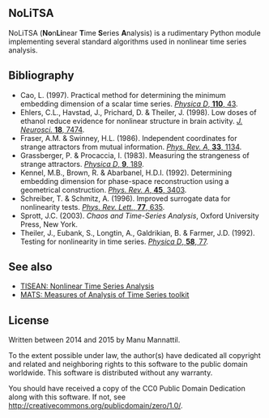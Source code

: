 NoLiTSA
-------

NoLiTSA (**No**n**Li**near **T**ime **S**eries **A**nalysis) is
a rudimentary Python module implementing several standard algorithms
used in nonlinear time series analysis.


Bibliography
------------

- Cao, L. (1997). Practical method for determining the minimum embedding dimension of a scalar time series. [_Physica D_, __110__, 43](https://dx.doi.org/10.1016/S0167-2789(97)00118-8).
- Ehlers, C.L., Havstad, J., Prichard, D. & Theiler, J. (1998). Low doses of ethanol reduce evidence for nonlinear structure in brain activity. [_J. Neurosci._  __18__, 7474](http://www.jneurosci.org/content/18/18/7474).
- Fraser, A.M. & Swinney, H.L. (1986). Independent coordinates for strange attractors from mutual information. [_Phys. Rev. A_, __33__, 1134](https://dx.doi.org/10.1103/PhysRevA.33.1134).
- Grassberger, P. & Procaccia, I. (1983). Measuring the strangeness of strange attractors. [_Physica D_, __9__, 189](https://dx.doi.org/10.1016/0167-2789(83)90298-1).
- Kennel, M.B., Brown, R. & Abarbanel, H.D.I. (1992). Determining embedding dimension for phase-space reconstruction using a geometrical construction. [_Phys. Rev. A_, __45__, 3403](https://dx.doi.org/10.1103/PhysRevA.45.3403).
- Schreiber, T. & Schmitz, A. (1996). Improved surrogate data for nonlinearity tests. [_Phys. Rev. Lett._, __77__, 635](https://dx.doi.org/10.1103/PhysRevLett.77.635).
- Sprott, J.C. (2003). _Chaos and Time-Series Analysis_, Oxford University Press, New York.
- Theiler, J., Eubank, S., Longtin, A., Galdrikian, B. & Farmer, J.D. (1992). Testing for nonlinearity in time series. [_Physica D_, __58__, 77](https://dx.doi.org/10.1016/0167-2789(92)90102-S).


See also
--------

- [TISEAN: Nonlinear Time Series Analysis](http://www.mpipks-dresden.mpg.de/~tisean/)
- [MATS: Measures of Analysis of Time Series toolkit](https://www.mathworks.com/matlabcentral/fileexchange/27561-measures-of-analysis-of-time-series-toolkit--mats-)


License
-------

Written between 2014 and 2015 by Manu Mannattil.

To the extent possible under law, the author(s) have dedicated all
copyright and related and neighboring rights to this software to the
public domain worldwide.  This software is distributed without any
warranty.

You should have received a copy of the CC0 Public Domain Dedication
along with this software. If not, see <http://creativecommons.org/publicdomain/zero/1.0/>.
